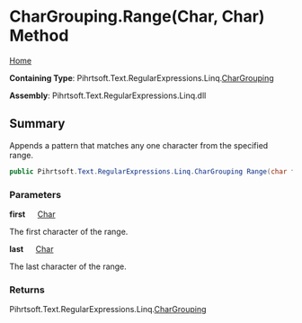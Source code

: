 # CharGrouping\.Range\(Char, Char\) Method

[Home](../../../../../../README.md)

**Containing Type**: Pihrtsoft\.Text\.RegularExpressions\.Linq\.[CharGrouping](../README.md)

**Assembly**: Pihrtsoft\.Text\.RegularExpressions\.Linq\.dll

## Summary

Appends a pattern that matches any one character from the specified range\.

```csharp
public Pihrtsoft.Text.RegularExpressions.Linq.CharGrouping Range(char first, char last)
```

### Parameters

**first** &emsp; [Char](https://docs.microsoft.com/en-us/dotnet/api/system.char)

The first character of the range\.

**last** &emsp; [Char](https://docs.microsoft.com/en-us/dotnet/api/system.char)

The last character of the range\.

### Returns

Pihrtsoft\.Text\.RegularExpressions\.Linq\.[CharGrouping](../README.md)

